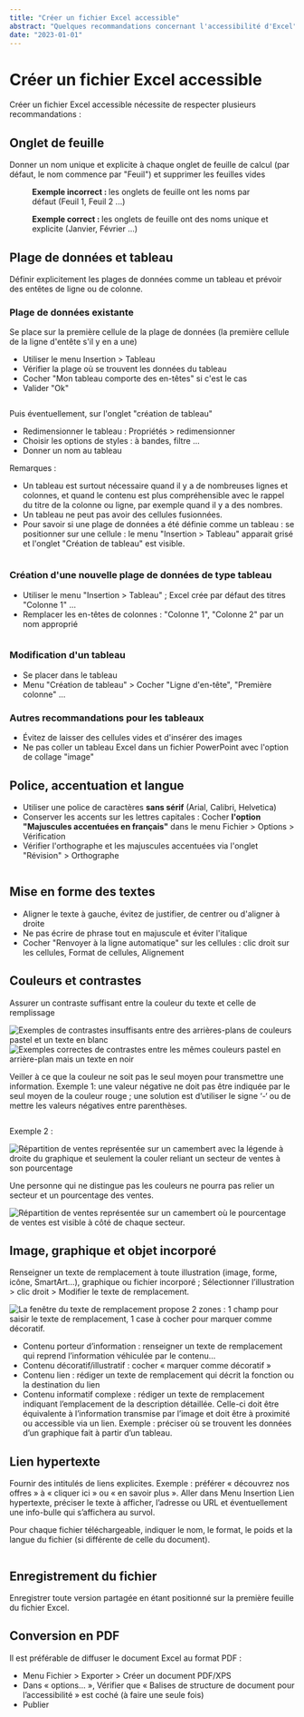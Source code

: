 ```yaml
---
title: "Créer un fichier Excel accessible"
abstract: "Quelques recommandations concernant l'accessibilité d'Excel"
date: "2023-01-01"
---
```


# Créer un fichier Excel accessible

Créer un fichier Excel accessible nécessite de respecter plusieurs recommandations :

## Onglet de feuille

Donner un nom unique et explicite à chaque onglet de feuille de calcul (par défaut, le nom commence par "Feuil") et supprimer les feuilles vides
<figure>
    <img src="/fr/contenu-et-communication/images/excel_feuille_wrong.png" alt="" class="img-fluid my-2" />
    <figcaption>
        <strong>Exemple incorrect : </strong> les onglets de feuille ont les noms par défaut (Feuil 1, Feuil 2 ...)
    </figcation>
</figure>

<figure>
    <img src="/fr/contenu-et-communication/images/excel_feuille_valid.png" alt="" class="img-fluid my-2" />
    <figcaption>
        <strong>Exemple correct : </strong> les onglets de feuille ont des noms unique et explicite (Janvier, Février ...)
    </figcation>
</figure>

## Plage de données et tableau

Définir explicitement les plages de données comme un tableau et prévoir des entêtes de ligne ou de colonne.

### Plage de données existante

Se place sur la première cellule de la plage de données (la première cellule de la ligne d'entête s'il y en a une)

<ul>
    <li>Utiliser le menu Insertion > Tableau</li>
    <li>Vérifier la plage où se trouvent les données du tableau</li>
    <li>Cocher "Mon tableau comporte des en-têtes" si c'est le cas</li>
    <li>Valider "Ok"</li>
</ul>

<img src="/fr/contenu-et-communication/images/excel_tableau.png" alt="" class="img-fluid my-2" />

Puis éventuellement, sur l'onglet "création de tableau"

<ul>
    <li>Redimensionner le tableau : Propriétés > redimensionner</li>
    <li>Choisir les options de styles : à bandes, filtre ...</li>
    <li>Donner un nom au tableau</li>
</ul>

Remarques :

<ul>
    <li>Un tableau est surtout nécessaire quand il y a de nombreuses lignes et colonnes, et quand le contenu est plus compréhensible avec le rappel du titre de la colonne ou ligne, par exemple quand il y a des nombres.</li>
    <li>Un tableau ne peut pas avoir des cellules fusionnées.</li>
    <li>Pour savoir si une plage de données a été définie comme un tableau : se positionner sur une cellule : le menu "Insertion > Tableau" apparait grisé et l'onglet "Création de tableau" est visible.</li>
</ul>

<img src="/fr/contenu-et-communication/images/excel_tableau2.png" alt="" class="img-fluid my-2" />

### Création d'une nouvelle plage de données de type tableau 

<ul>
    <li>Utiliser le menu "Insertion > Tableau" ; Excel crée par défaut des titres "Colonne 1" ...</li>
    <li>Remplacer les en-têtes de colonnes : "Colonne 1", "Colonne 2" par un nom approprié</li>
</ul>

<img src="/fr/contenu-et-communication/images/excel_tableau3.png" alt="" class="img-fluid my-2" />

### Modification d'un tableau

<ul>
    <li>Se placer dans le tableau</li>
    <li>Menu "Création de tableau" > Cocher "Ligne d'en-tête", "Première colonne" ...</li>
</ul>

### Autres recommandations pour les tableaux

<ul>
    <li>Évitez de laisser des cellules vides et d'insérer des images</li>
    <li>Ne pas coller un tableau Excel dans un fichier PowerPoint avec l'option de collage "image"</li>
</ul>

## Police, accentuation et langue

<ul>
    <li>Utiliser une police de caractères <strong>sans sérif</strong> (Arial, Calibri, Helvetica)</li>
    <li>Conserver les accents sur les lettres capitales : Cocher <strong>l'option "Majuscules accentuées en français"</strong> dans le menu Fichier > Options > Vérification</li>
    <li>Vérifier l'orthographe et les majuscules accentuées via l'onglet "Révision" > Orthographe</li>
</ul>

<img src="/fr/contenu-et-communication/images/excel_police.png" alt="" class="img-fluid my-2" />

## Mise en forme des textes

<ul>
    <li>Aligner le texte à gauche, évitez de justifier, de centrer ou d'aligner à droite</li>
    <li>Ne pas écrire de phrase tout en majuscule et éviter l'italique</li>
    <li>Cocher "Renvoyer à la ligne automatique" sur les cellules : clic droit sur les cellules, Format de cellules, Alignement</li>
</ul>

## Couleurs et contrastes

Assurer un contraste suffisant entre la couleur du texte et celle de remplissage

<img src="/fr/contenu-et-communication/images/excel_couleur.png" alt="Exemples de contrastes insuffisants entre des arrières-plans de couleurs pastel et un texte en blanc" class="img-fluid my-2" />

<img src="/fr/contenu-et-communication/images/excel_couleur2.png" alt="Exemples correctes de contrastes entre les mêmes couleurs pastel en arrière-plan mais un texte en noir" class="img-fluid my-2" />

Veiller à ce que la couleur ne soit pas le seul moyen pour transmettre une information.
Exemple 1: une valeur négative ne doit pas être indiquée par le seul moyen de la couleur rouge ; une solution est d’utiliser le signe ‘-‘   ou de mettre les valeurs négatives entre parenthèses.

<img src="/fr/contenu-et-communication/images/excel_couleur3.png" alt="" class="img-fluid my-2" />

Exemple 2 :

<img src="/fr/contenu-et-communication/images/excel_couleur4.png" alt="Répartition de ventes représentée sur un camembert avec la légende à droite du graphique et seulement la couler reliant un secteur de ventes à son pourcentage " class="img-fluid my-2" />

Une personne qui ne distingue pas les couleurs ne pourra pas relier un secteur et un pourcentage des ventes.

<img src="/fr/contenu-et-communication/images/excel_couleur5.png" alt="Répartition de ventes représentée sur un camembert où le pourcentage de ventes est visible à côté de chaque secteur." class="img-fluid my-2" />

## Image, graphique et objet incorporé

Renseigner un texte de remplacement à toute illustration (image, forme, icône, SmartArt...), graphique ou fichier incorporé ; Sélectionner l’illustration > clic droit > Modifier le texte de remplacement.

<img src="/fr/contenu-et-communication/images/excel_image.png" alt="La fenêtre du texte de remplacement propose 2 zones : 1 champ pour saisir le texte de remplacement, 1 case à cocher pour marquer comme décoratif." class="img-fluid my-2" />

<ul>
    <li>Contenu porteur d’information : renseigner un texte de remplacement qui reprend l’information véhiculée par le contenu…</li>
    <li>Contenu décoratif/illustratif : cocher « marquer comme décoratif »</li>
    <li>Contenu lien : rédiger un texte de remplacement qui décrit la fonction ou la destination du lien</li>
    <li>Contenu informatif complexe : rédiger un texte de remplacement indiquant l’emplacement de la description détaillée. Celle-ci doit être équivalente à l’information transmise par l’image et doit être à proximité ou accessible via un lien. Exemple : préciser où se trouvent les données d’un graphique fait à partir d’un tableau.</li>
</ul>

## Lien hypertexte

Fournir des intitulés de liens explicites. Exemple : préférer « découvrez nos offres » à « cliquer ici » ou « en savoir plus ». Aller dans Menu Insertion Lien hypertexte, préciser le texte à afficher, l’adresse ou URL et éventuellement une info-bulle qui s’affichera au survol.

Pour chaque fichier téléchargeable, indiquer le nom, le format, le poids et la langue du fichier (si différente de celle du document).

<img src="/fr/contenu-et-communication/images/excel_lien.png" alt="" class="img-fluid my-2" />

## Enregistrement du fichier

Enregistrer toute version partagée en étant positionné sur la première feuille du fichier Excel.

## Conversion en PDF

Il est préférable de diffuser le document Excel au format PDF :

<ul>
    <li>Menu Fichier > Exporter > Créer un document PDF/XPS</li>
    <li>Dans « options… », Vérifier que « Balises de structure de document pour l’accessibilité » est coché (à faire une seule fois)</li>
    <li>Publier</li>
</ul>
